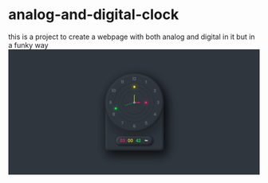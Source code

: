 # analog-and-digital-clock
this is a project to create a webpage with both analog and digital in it but in a funky way
<img src="view.png">
